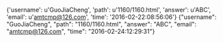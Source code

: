 {'username': u'GuoJiaCheng', 'path': u'1160/1160.html', 'answer': u'ABC', 'email': u'amtcmp@126.com', 'time': '2016-02-22:08:56:06'}
{"username": "GuoJiaCheng", "path": "1160/1160.html", "answer": "ABC", "email": "amtcmp@126.com", "time": "2016-02-24:12:29:31"}